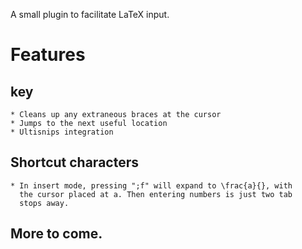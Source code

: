 A small plugin to facilitate LaTeX input.


# Features
## <Tab> key 
	* Cleans up any extraneous braces at the cursor
	* Jumps to the next useful location
	* Ultisnips integration

## Shortcut characters 
	* In insert mode, pressing ";f" will expand to \frac{a}{}, with
	  the cursor placed at a. Then entering numbers is just two tab
	  stops away.


## More to come.
